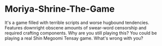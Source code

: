 # Moriya-Shrine-The-Game
It's a game filled with terrible scripts and worse hugbound tendencies. Features downright obscene amounts of swear-word censorship and required crafting components.
Why are you still playing this? You could be playing a real Shin Megoomi Tensay game. What's wrong with you?
